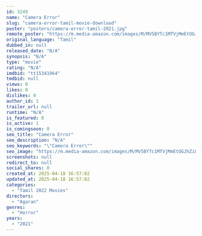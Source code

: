 ```yaml
---
id: 3249
name: "Camera Error"
slug: "camera-error-tamil-movie-download"
poster: "posters/camera-error-tamil-2021.jpg"
remote_poster: "https://m.media-amazon.com/images/M/MV5BYTc1MTVjMmEtOGJhZi00YzM3LWE2NmYtOTI0NWRjZjFhMWFkXkEyXkFqcGdeQXVyMTM2MTk1MDc2._V1_SX300.jpg"
original_language: "Tamil"
dubbed_in: null
released_date: "N/A"
synopsis: "N/A"
type: "movie"
rating: "N/A"
imdbid: "tt15341964"
tmdbid: null
views: 0
likes: 0
dislikes: 0
author_id: 1
trailer_url: null
runtime: "N/A"
is_featured: 0
is_active: 1
is_comingsoon: 0
seo_title: "Camera Error"
seo_description: "N/A"
seo_keywords: "\"Camera Error\""
seo_image: "https://m.media-amazon.com/images/M/MV5BYTc1MTVjMmEtOGJhZi00YzM3LWE2NmYtOTI0NWRjZjFhMWFkXkEyXkFqcGdeQXVyMTM2MTk1MDc2._V1_SX300.jpg"
screenshots: null
redirect_to: null
social_shares: 0
created_at: 2025-04-18 16:57:02
updated_at: 2025-04-18 16:57:02
categories:
  - "Tamil 2022 Movies"
directors:
  - "Agaran"
genres:
  - "Horror"
years:
  - "2021"
---
```

